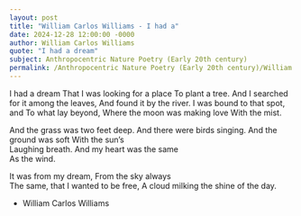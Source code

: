 ```yaml
---
layout: post
title: "William Carlos Williams - I had a"
date: 2024-12-28 12:00:00 -0000
author: William Carlos Williams
quote: "I had a dream"
subject: Anthropocentric Nature Poetry (Early 20th century)
permalink: /Anthropocentric Nature Poetry (Early 20th century)/William Carlos Williams/William Carlos Williams - I had a
---
```


I had a dream
  That I was looking for a place
  To plant a tree.
  And I searched for it among the leaves,
  And found it by the river.
  I was bound to that spot, and
  To what lay beyond,
  Where the moon was making love
  With the mist. 

  And the grass was two feet deep.
  And there were birds singing.
  And the ground was soft
  With the sun’s   
  Laughing breath.
  And my heart was  the same    
  As the wind.
  
  It was from my dream,
  From the sky  always   
  The same, that I wanted to be free,
  A cloud milking the shine of the day.

- William Carlos Williams
